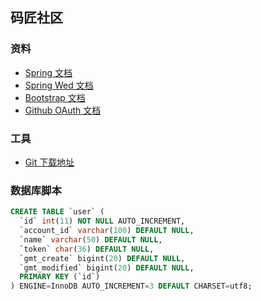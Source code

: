 ## 码匠社区

### 资料
* [Spring 文档](https://spring.io/guides/)  
* [Spring Wed 文档](https://spring.io/guides/gs/serving-web-content/)  
* [Bootstrap 文档](https://v3.bootcss.com/getting-started/)  
* [Github OAuth 文档](https://developer.github.com/apps/building-oauth-apps/creating-an-oauth-app/)
### 工具
* [Git 下载地址](https://git-srm.com/download)  
### 数据库脚本  
```sql
CREATE TABLE `user` (
  `id` int(11) NOT NULL AUTO_INCREMENT,
  `account_id` varchar(100) DEFAULT NULL,
  `name` varchar(50) DEFAULT NULL,
  `token` char(36) DEFAULT NULL,
  `gmt_create` bigint(20) DEFAULT NULL,
  `gmt_modified` bigint(20) DEFAULT NULL,
  PRIMARY KEY (`id`)
) ENGINE=InnoDB AUTO_INCREMENT=3 DEFAULT CHARSET=utf8;



```  

